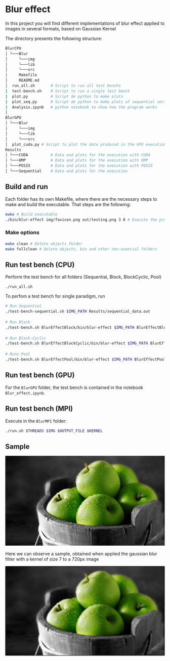 # Blur effect

In this project you will find different implementations of blur effect applied to images in several formats, based on Gaussian Kernel

The directory presents the following structure:

```bash
BlurCPU
│ └───Blur
│     └───img
│     └───lib
│     └───src
│     Makefile
│     README.md
│  run_all.sh       # Script to run all test benchs
|  test-bench.sh    # Script to run a single test bench
|  plot.py          # Script de python to make plots
|  plot_seq.py      # Script de python to make plots of sequential version
|  Analysis.ipynb   # python notebook to show how the program works
│
BlurGPU
│ └───Blur
│     └───img
│     └───lib
│     └───src
│  plot_cuda.py # Script to plot the data produced in the GPU execution
Results
│ └───CUDA          # Data and plots for the execution with CUDA
│ └───OMP           # Data and plots for the execution with OMP
│ └───POSIX         # Data and plots for the execution with POSIX
│ └───Sequential    # Data and plots for the execution
```

## Build and run

Each folder has its own Makefile, where there are the necessary steps to make and build the executable. That steps are the following:

```bash
make # Build executable
./bin/blur-effect img/favicon.png out/testing.png 3 8 # Execute the program
```

### Make options

```bash
make clean # Delete objects folder
make fullclean # Delete objects, bin and other non-esencial folders
```

## Run test bench (CPU)

Perform the test bench for all folders (Sequential, Block, BlockCyclic, Pool)

```
./run_all.sh
```

To perfom a test bench for single paradigm, run

```bash
# Run Sequential
./test-bench-sequential.sh $IMG_PATH Results/sequential_data.out

# Run Block
./test-bench.sh BlurEffectBlock/bin/blur-effect $IMG_PATH BlurEffectBlock/out Results/block.out

# Run Block-Cyclic
./test-bench.sh BlurEffectBlockCyclic/bin/blur-effect $IMG_PATH BlurEffectBlockCyclic/out Results/cyclic_data.out

# Runs Pool
./test-bench.sh BlurEffectPool/bin/blur-effect $IMG_PATH BlurEffectPool/out Results/pool_data.out
```

## Run test bench (GPU)

For the `BlurGPU` folder, the test bench is contained in the notebook `Blur_effect.ipynb`.

## Run test bench (MPI)

Execute in the `BlurMPI` folder:

```bash
./run.sh $THREADS $IMG $OUTPUT_FILE $KERNEL
```

## Sample

![alt text](https://github.com/joacarrilloco/ParallelComputingLabs/blob/develop/Results/sample_image_input.jpeg)

Here we can observe a sample, obtained when applied the gaussian blur filter with a kernel of size 7 to a 720px image

![alt text](https://github.com/joacarrilloco/ParallelComputingLabs/blob/develop/Results/sample_image_output.jpeg)

